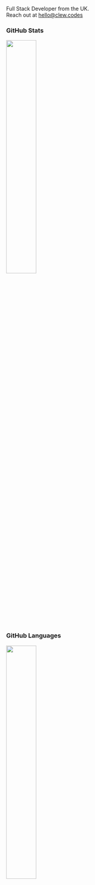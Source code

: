 Full Stack Developer from the UK.
<br/>
Reach out at <a hred= "mailto:hello@clew.codes">hello@clew.codes</a>


### GitHub Stats
<div><img style="height: auto; width: 40%;" class="img" src="https://github-readme-stats.vercel.app/api?username=clew-codes&theme=radical&show_icons=true&include_all_commits=true&hide_border=true" /></div>

### GitHub Languages
<div><img style="height: auto; width: 40%;" class="img" src="https://github-readme-stats.vercel.app/api/top-langs/?username=clew-codes&theme=radical&langs_count=8&layout=compact&hide_border=true" /></div>
  
